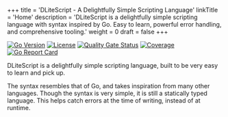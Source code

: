 +++
title = 'DLiteScript - A Delightfully Simple Scripting Language'
linkTitle = 'Home'
description = 'DLiteScript is a delightfully simple scripting language with syntax inspired by Go. Easy to learn, powerful error handling, and comprehensive tooling.'
weight = 0
draft = false
+++

[![Go Version](https://img.shields.io/github/go-mod/go-version/Dobefu/DLiteScript)](https://golang.org/)
[![License](https://img.shields.io/github/license/Dobefu/DLiteScript)](https://golang.org/)
[![Quality Gate Status](https://sonarcloud.io/api/project_badges/measure?project=Dobefu_DLiteScript&metric=alert_status)](https://sonarcloud.io/summary/new_code?id=Dobefu_DLiteScript)
[![Coverage](https://sonarcloud.io/api/project_badges/measure?project=Dobefu_DLiteScript&metric=coverage)](https://sonarcloud.io/summary/new_code?id=Dobefu_DLiteScript)
[![Go Report Card](https://goreportcard.com/badge/github.com/Dobefu/DLiteScript)](https://goreportcard.com/report/github.com/Dobefu/DLiteScript)

DLiteScript is a delightfully simple scripting language,
built to be very easy to learn and pick up.

The syntax resembles that of Go, and takes inspiration from many other languages.
Though the syntax is very simple, it is still a statically typed language.
This helps catch errors at the time of writing, instead of at runtime.